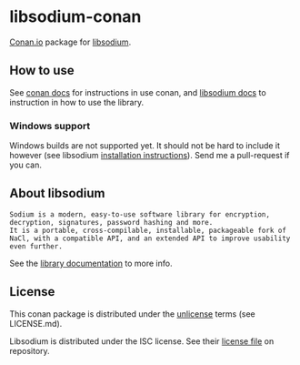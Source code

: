 # libsodium-conan

[Conan.io](https://www.conan.io/) package for [libsodium](https://libsodium.org/).

## How to use

See [conan docs](http://docs.conan.io/en/latest/) for instructions in use conan, and
[libsodium docs](https://download.libsodium.org/doc/) to instruction in how to use the library.

### Windows support 

Windows builds are not supported yet. 
It should not be hard to include it however (see libsodium [installation instructions](https://download.libsodium.org/libsodium/content/installation/)).
Send me a pull-request if you can.     


## About libsodium

    Sodium is a modern, easy-to-use software library for encryption, decryption, signatures, password hashing and more.
    It is a portable, cross-compilable, installable, packageable fork of NaCl, with a compatible API, and an extended API to improve usability even further.

See the [library documentation](https://download.libsodium.org/doc/) to more info.


## License

This conan package is distributed under the [unlicense](http://unlicense.org/) terms (see LICENSE.md).

Libsodium is distributed under the ISC license. See their [license file](https://raw.githubusercontent.com/jedisct1/libsodium/master/LICENSE) on repository.
